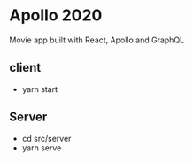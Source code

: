 # Apollo 2020

Movie app built with React, Apollo and GraphQL

## client

- yarn start

## Server

- cd src/server
- yarn serve
